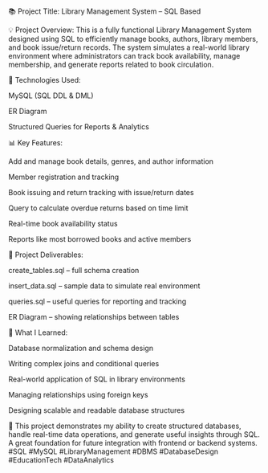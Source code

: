 📚 Project Title: Library Management System – SQL Based

💡 Project Overview:
This is a fully functional Library Management System designed using SQL to efficiently manage books, authors, library members, and book issue/return records. The system simulates a real-world library environment where administrators can track book availability, manage membership, and generate reports related to book circulation.

🔧 Technologies Used:

MySQL (SQL DDL & DML)

ER Diagram

Structured Queries for Reports & Analytics

📊 Key Features:

Add and manage book details, genres, and author information

Member registration and tracking

Book issuing and return tracking with issue/return dates

Query to calculate overdue returns based on time limit

Real-time book availability status

Reports like most borrowed books and active members

📁 Project Deliverables:

create_tables.sql – full schema creation

insert_data.sql – sample data to simulate real environment

queries.sql – useful queries for reporting and tracking

ER Diagram – showing relationships between tables

🧠 What I Learned:

Database normalization and schema design

Writing complex joins and conditional queries

Real-world application of SQL in library environments

Managing relationships using foreign keys

Designing scalable and readable database structures

🎯 This project demonstrates my ability to create structured databases, handle real-time data operations, and generate useful insights through SQL. A great foundation for future integration with frontend or backend systems.
#SQL #MySQL #LibraryManagement #DBMS #DatabaseDesign #EducationTech #DataAnalytics 
